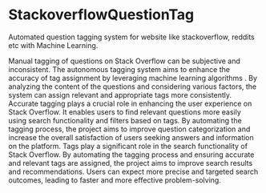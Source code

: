# StackoverflowQuestionTag
Automated question tagging system for website like stackoverflow, reddits etc with Machine Learning.

  Manual tagging of questions on Stack Overflow can be subjective and inconsistent. The autonomous tagging system aims to enhance the accuracy of tag assignment by leveraging machine learning algorithms . By analyzing the content
of the questions and considering various factors, the system can assign relevant and appropriate tags more consistently. Accurate tagging plays a crucial role in enhancing
the user experience on Stack Overflow. It enables users to find relevant questions more easily using search functionality and filters based on tags. By automating the
tagging process, the project aims to improve question categorization and increase the overall satisfaction of users seeking answers and information on the platform. Tags play a significant role in the search functionality of Stack Overflow. By
automating the tagging process and ensuring accurate and relevant tags are assigned, the project aims to improve search results and recommendations. Users
can expect more precise and targeted search outcomes, leading to faster and more effective problem-solving.
